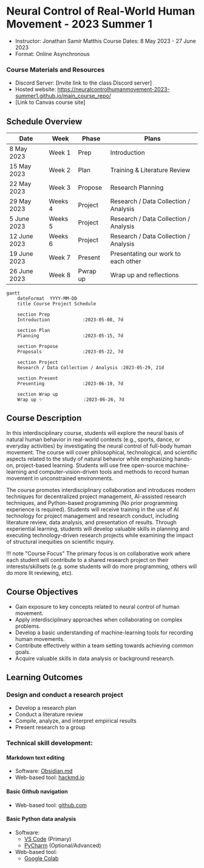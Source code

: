 # Neural Control of Real-World Human Movement - 2023 Summer 1
- Instructor: Jonathan Samir Matthis
Course Dates: 8 May 2023 - 27 June 2023
- Format: Online Asynchronous

### Course Materials and Resources
- Discord Server: [Invite link to the class Discord server]
- Hosted website:  https://neuralcontrolhumanmovement-2023-summer1.github.io/main_course_repo/
- [Link to Canvas course site]


## Schedule Overview

|Date| Week | Phase | Plans         |
|----|-------|-----|----------|
| 8 May 2023 | Week 1 | Prep |  Introduction  | 
| 15 May 2023 | Week 2 | Plan |  Training & Literature Review | 
| 22 May 2023 | Week 3 | Propose | Research Planning |
| 29 May 2023 | Weeks 4| Project | Research / Data Collection / Analysis |
|  5 June 2023 | Weeks 5| Project | Research / Data Collection / Analysis |
|  12 June 2023 | Weeks 6| Project | Research / Data Collection / Analysis |
|  19 June 2023 | Week 7 | Present |  Presentating our work to each other |  |
|  26 June 2023 | Week 8 | Pwrap up |  Wrap up and reflections |

```mermaid
gantt
    dateFormat  YYYY-MM-DD
    title Course Project Schedule

    section Prep
    Introduction            :2023-05-08, 7d

    section Plan
    Planning                :2023-05-15, 7d

    section Propose
    Proposals               :2023-05-22, 7d

    section Project
    Research / Data Collection / Analysis :2023-05-29, 21d

    section Present
    Presenting              :2023-06-19, 7d

    section Wrap up
    Wrap up ✨               :2023-06-26, 7d

```


## Course Description
In this interdisciplinary course, students will explore the neural basis of natural human behavior in real-world contexts (e.g., sports, dance, or everyday activities) by investigating the neural control of full-body human movement. The course will cover philosophical, technological, and scientific aspects related to the study of natural behavior while emphasizing hands-on, project-based learning. Students will use free open-source machine-learning and computer-vision-driven tools and methods to record human movement in unconstrained environments.

The course promotes interdisciplinary collaboration and introduces modern techniques for decentralized project management, AI-assisted research techniques, and Python-based programming (No prior programming experience is required). Students will receive training in the use of AI technology for project management and research conduct, including literature review, data analysis, and presentation of results. Through experiential learning, students will develop valuable skills in planning and executing technology-driven research projects while examining the impact of structural inequities on scientific inquiry.

!!! note "Course Focus"
    The primary focus is on collaborative work where each student will contribute to a shared research project on their interests/skillsets (e.g. some students will do more programming, others will do more lit reviewing, etc).  
    
## Course Objectives
- Gain exposure to key concepts related to neural control of human movement.
- Apply interdisciplinary approaches when collaborating on complex problems.
- Develop a basic understanding of machine-learning tools for recording human movements.
- Contribute effectively within a team setting towards achieving common goals.
- Acquire valuable skills in data analysis or background research.

## Learning Outcomes
### Design and conduct a research project
- Develop a research plan
- Conduct a literature review
- Compile, analyze, and interpret empirical results
- Present research to a group

### Technical skill development:
#### Markdown text editing
- Software: [Obsidian.md](https://obsidian.md/)
- Web-based tool: [hackmd.io](https://hackmd.io)

#### Basic Github navigation
- Web-based tool: [github.com](https://github.com)

#### Basic Python data analysis

- Software:
  -  [VS Code](https://code.visualstudio.com/) (Primary) 
  -  [PyCharm](https://www.jetbrains.com/pycharm/) (Optional/Advanced)
- Web-based tool: 
  - [Google Colab](https://colab.google.com)

